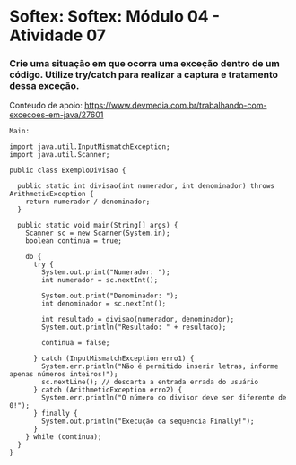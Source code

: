 # Softex: Softex: Módulo 04 - Atividade 07


### Crie uma situação em que ocorra uma exceção dentro de um código. Utilize try/catch para realizar a captura e tratamento dessa exceção. 
 
Conteudo de apoio: https://www.devmedia.com.br/trabalhando-com-excecoes-em-java/27601
 

```
Main: 

import java.util.InputMismatchException;
import java.util.Scanner;

public class ExemploDivisao {

  public static int divisao(int numerador, int denominador) throws ArithmeticException {
    return numerador / denominador;
  }

  public static void main(String[] args) {
    Scanner sc = new Scanner(System.in);
    boolean continua = true;

    do {
      try {
        System.out.print("Numerador: ");
        int numerador = sc.nextInt();

        System.out.print("Denominador: ");
        int denominador = sc.nextInt();

        int resultado = divisao(numerador, denominador);
        System.out.println("Resultado: " + resultado);

        continua = false;

      } catch (InputMismatchException erro1) {
        System.err.println("Não é permitido inserir letras, informe apenas números inteiros!");
        sc.nextLine(); // descarta a entrada errada do usuário
      } catch (ArithmeticException erro2) {
        System.err.println("O número do divisor deve ser diferente de 0!");
      } finally {
        System.out.println("Execução da sequencia Finally!");
      }
    } while (continua);
  }
} 
```

